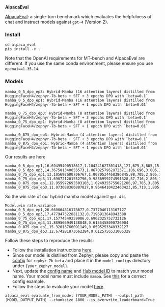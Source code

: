 **AlpacaEval**

[AlpacaEval](https://github.com/tatsu-lab/alpaca_eval): a single-turn benchmark which evaluates the helpfulness of chat and instruct models against `gpt-4` (Version 2).

### Install

```
cd alpaca_eval
pip install -e .
```

Note that the OpenAI requirements for MT-bench and AlpacaEval are different. If you use the same conda environment, please ensure you use `openai==1.35.14`.

### Models

```
mamba_0_5_dpo_ep3: Hybrid-Mamba (16 attention layers) distilled from HuggingFaceH4/zephyr-7b-beta + SFT + 3 epochs DPO with `beta=0.1`
mamba_0_5_dpo_ep1: Hybrid-Mamba (16 attention layers) distilled from HuggingFaceH4/zephyr-7b-beta + SFT + 1 epoch DPO with `beta=0.01`

mamba_0_75_dpo_ep3: Hybrid-Mamba (8 attention layers) distilled from HuggingFaceH4/zephyr-7b-beta + SFT + 3 epochs DPO with `beta=0.1`
mamba_0_75_dpo_ep1: Hybrid-Mamba (8 attention layers) distilled from HuggingFaceH4/zephyr-7b-beta + SFT + 1 epoch DPO with `beta=0.01`

mamba_0_875_dpo_ep3: Hybrid-Mamba (4 attention layers) distilled from HuggingFaceH4/zephyr-7b-beta + SFT + 3 epochs DPO with `beta=0.1`
mamba_0_875_dpo_ep1: Hybrid-Mamba (4 attention layers) distilled from HuggingFaceH4/zephyr-7b-beta + SFT + 1 epoch DPO with `beta=0.01`
```

Our results are here

```
mamba_0_5_dpo_ep1,16.69495490518617,1.104241627301418,127,675,3,805,15.962732919254657,community,1579,20.660664816178677,0.7377040113167127
mamba_0_5_dpo_ep3,14.367581340855573,1.0670257962872371,106,696,3,805,13.354037267080745,community,1550,17.477947322881132,0.7196913648943388
mamba_0_75_dpo_ep1,13.105692600706767,1.0070534468386845,98,705,2,805,12.298136645962733,community,1503,17.15774549259986,0.6902325752732126
mamba_0_75_dpo_ep3,11.696721201552796,0.9836999274591328,87,716,2,805,10.93167701863354,community,1503,13.889566949138848,0.6155458090726904
mamba_0_875_dpo_ep1,12.955972695503103,1.0249355755021206,97,705,3,805,12.236024844720497,community,1593,15.32013766091149,0.6595253340332127
mamba_0_875_dpo_ep3,11.073088366887827,0.9646410422463423,85,719,1,805,10.621118012422361,community,1599,12.674281873662284,0.6125756531005329
```

So the win rate of our hybrid mamba model against `gpt-4` is

```
Model,win rate,variance
mamba_0_5_dpo_ep1,20.660664816178677,0.7377040113167127
mamba_0_5_dpo_ep3,17.477947322881132,0.7196913648943388
mamba_0_75_dpo_ep1,17.15774549259986,0.6902325752732126
mamba_0_75_dpo_ep3,13.889566949138848,0.6155458090726904
mamba_0_875_dpo_ep1,15.32013766091149,0.6595253340332127
mamba_0_875_dpo_ep3,12.674281873662284,0.6125756531005329
```

Follow these steps to reproduce the results:

* Follow the installation instructions [here](https://github.com/tatsu-lab/alpaca_eval#quick-start).
* Since our model is distilled from Zephyr, please copy and paste the [config](https://github.com/tatsu-lab/alpaca_eval/blob/main/src/alpaca_eval/models_configs/zephyr-7b-beta/configs.yaml) for `zephyr-7b-beta` and place it in the `model_configs` directory under `{your_zephyr_model}`.
* Next, update the [config name](https://github.com/tatsu-lab/alpaca_eval/blob/2daa6e11b194653043ca74f735728dc068e04aae/src/alpaca_eval/models_configs/zephyr-7b-beta/configs.yaml#L1) and [Hub model ID](https://github.com/tatsu-lab/alpaca_eval/blob/2daa6e11b194653043ca74f735728dc068e04aae/src/alpaca_eval/models_configs/zephyr-7b-beta/configs.yaml#L5) to match your model name. Your model name must include `mamba`. See [this](https://huggingface.co/JunxiongWang/mamba_0_75_dpo_ep3/blob/main/configs.yaml) for a correct config example.
* Follow the steps to evaluate your model [here](https://github.com/tatsu-lab/alpaca_eval/tree/main#evaluating-a-model).

```
alpaca_eval evaluate_from_model [YOUR_MODEL_PATH] --output_path [MODEL_OUTPUT_PATH] --chunksize 1800 --is_overwrite_leaderboard=True
``` 